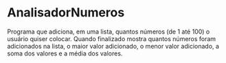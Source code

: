 # AnalisadorNumeros
Programa que adiciona, em uma lista, quantos números (de 1 até 100) o usuário quiser colocar. Quando finalizado mostra quantos números foram adicionados na lista, o maior valor adicionado, o menor valor adicionado, a soma dos valores e a média dos valores.
